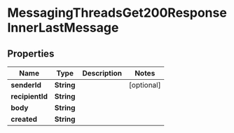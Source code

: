 

# MessagingThreadsGet200ResponseInnerLastMessage


## Properties

| Name | Type | Description | Notes |
|------------ | ------------- | ------------- | -------------|
|**senderId** | **String** |  |  [optional] |
|**recipientId** | **String** |  |  |
|**body** | **String** |  |  |
|**created** | **String** |  |  |



